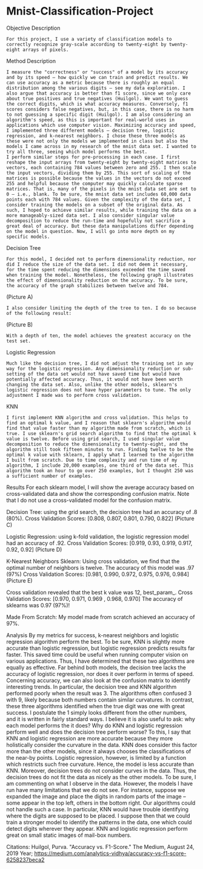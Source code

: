 # Mnist-Classification-Project

Objective Description

	For this project, I use a variety of classification models to correctly recognize gray-scale according to twenty-eight by twenty-eight arrays of pixels.
Method Description

	I measure the "correctness" or "success" of a model by its accuracy and by its speed – how quickly we can train and predict results. We can use accuracy as a metric because there is roughly an equal distribution among the various digits – see my data exploration. I also argue that accuracy is better than f1 score, since we only care about true positives and true negatives (Huilgol). We want to guess the correct digits, which is what accuracy measures. Conversely, f1 scores considers false negatives, but, in this case, there is no harm to not guessing a specific digit (Huilgol). I am also considering an algorithm's speed, as this is important for real-world uses in applications which use computer vision. Maximizing accuracy and speed, I implemented three different models – decision tree, logistic regression, and k-nearest neighbors. I chose these three models as these were not only the models we implemented in class but also the models I came across in my research of the mnist data set. I wanted to try all three, seeing which model performs the best.
	I perform similar steps for pre-processing in each case. I first reshape the input arrays from twenty-eight by twenty-eight matrices to vectors, each containing 784 values between zero and 255. I then scale the input vectors, dividing them by 255. This sort of scaling of the matrices is possible because the values in the vectors do not exceed 255 and helpful because the computer may quickly calculate sparse matrices. That is, many of the pixels in the mnist data set are set to 0 – i.e., blank. To be sure, the mnist data set includes 60,000 data points each with 784 values. Given the complexity of the data set, I consider training the models on a subset of the original data. As such, I hoped to achieve similar results, while training the data on a more manageably-sized data set. I also consider singular value decomposition to reduce the run-time and hopefully not sacrifice a great deal of accuracy. But these data manipulations differ depending on the model in question. Now, I will go into more depth on my specific models.

Decision Tree

	For this model, I decided not to perform dimensionality reduction, nor did I reduce the size of the data set. I did not deem it necessary, for the time spent reducing the dimensions exceeded the time saved when training the model. Nonetheless, the following graph illustrates the effect of dimensionality reduction on the accuracy. To be sure, the accuracy of the graph stabilizes between twelve and 784.

(Picture A)

	I also consider limiting the depth of the tree to ten. I do so because of the following result:
(Picture B)

	With a depth of ten, the model achieves the greatest accuracy on the test set.

Logistic Regression

	Much like the decision tree, I did not adjust the training set in any way for the logistic regression. Any dimensionality reduction or sub-setting of the data set would not have saved time but would have potentially affected accuracy. Thus, it would not have been worth changing the data set. Also, unlike the other models, sklearn's logistic regression does not have hyper parameters to tune. The only adjustment I made was to perform cross validation.

KNN

	I first implement KNN algorithm and cross validation. This helps to find an optimal k value, and I reason that sklearn's algorithm would find that value faster than my algorithm made from scratch, which is true. I use sklearn's grid search algorithm to find that the optimal k value is twelve. Before using grid search, I used singular value decomposition to reduce the dimensionality to twenty-eight, and the algorithm still took fifteen minutes to run. Finding twelve to be the optimal k value with sklearn, I apply what I learned to the algorithm I built from scratch. Due to time complexity and run time of my algorithm, I include 20,000 examples, one third of the data set. This algorithm took an hour to go over 250 examples, but I thought 250 was a sufficient number of examples.

Results
	For each sklearn model, I will show the average accuracy based on cross-validated data and show the corresponding confusion matrix. Note that I do not use a cross-validated model for the confusion matrix.

Decision Tree: using the grid search, the decision tree had an accuracy of .8 (80%).
Cross Validation Scores: [0.808, 0.807, 0.801, 0.790, 0.822]
(Picture C)

Logistic Regression: using k-fold validation, the logistic regression model had an accuracy of .92.
Cross Validation Scores: [0.919, 0.93, 0.919, 0.917, 0.92, 0.92]
(Picture D)

K-Nearest Neighbors Sklearn: Using cross validation, we find that the optimal number of neighbors is twelve. The accuracy of this model was .97 (97%)
Cross Validation Scores: [0.981, 0.990, 0.972, 0.975, 0.976, 0.984]
(Picture E)

Cross validation revealed that the best k value was 12, best_param_.
Cross Validation Scores: [0.970, 0.971, 0.969 , 0.968, 0.970]
The accuracy of sklearns was 0.97 (97%)!

Made From Scratch:
My model made from scratch achieved an accuracy of 97%.

Analysis
	By my metrics for success, k-nearest neighbors and logistic regression algorithm perform the best. To be sure, KNN is slightly more accurate than logistic regression, but logistic regression predicts results far faster. This saved time could be useful when running computer vision on various applications. Thus, I have determined that these two algorithms are equally as effective. Far behind both models, the decision tree lacks the accuracy of logistic regression, nor does it over perform in terms of speed. Concerning accuracy, we can also look at the confusion matrix to identify interesting trends. In particular, the decision tree and KNN algorithm performed poorly when the result was 3. The algorithms often confused 3 with 9, likely because both numbers contain similar curvatures. In contrast, these three algorithms identified when the true digit was one with great success. I postulate the 1 simply looks different from the other numbers, and it is written in fairly standard ways.
	I believe it is also useful to ask: why each model performs the it does? Why do KNN and logistic regression perform well and does the decision tree perform worse? To this, I say that KNN and logistic regression are more accurate because they more holistically consider the curvature in the data. KNN does consider this factor more than the other models, since it always chooses the classifications of the near-by points. Logistic regression, however, is limited by a function which restricts such free curvature. Hence, the model is less accurate than KNN. Moreover, decision trees do not consider curves in the data. Thus, the decision trees do not fit the data as nicely as the other models.
	To be sure, I am commenting on what I observe in the data. However, the models I have run have many limitations that we do not see. For instance, suppose we expanded the image and place the digits in random parts of the image – some appear in the top left, others in the bottom right. Our algorithms could not handle such a case. In particular, KNN would have trouble identifying where the digits are supposed to be placed. I suppose then that we could train a stronger model to identify the patterns in the data, one which could detect digits wherever they appear. KNN and logistic regression perform great on small static images of mail-box numbers.

Citations:
Huilgol, Purva. "Accuracy vs. F1-Score." The Medium, August 24, 2019 Year;
https://medium.com/analytics-vidhya/accuracy-vs-f1-score-6258237beca2
